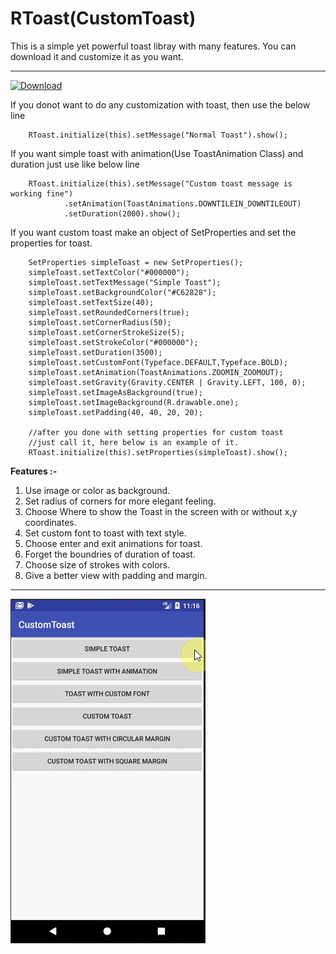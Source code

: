 # RToast(CustomToast)
This is a simple yet powerful toast libray with many features. You can download it and customize it as you want.

---------------------------------------------------------------------------------------------------------------------------------

[ ![Download](https://api.bintray.com/packages/techphant/RToast/RToast/images/download.svg) ](https://bintray.com/techphant/RToast/RToast/_latestVersion)

If you donot want to do any customization with toast, then use the below line

        RToast.initialize(this).setMessage("Normal Toast").show();
        
        
If you want simple toast with animation(Use ToastAnimation Class) and duration just use like below line

        RToast.initialize(this).setMessage("Custom toast message is working fine")
                .setAnimation(ToastAnimations.DOWNTILEIN_DOWNTILEOUT)
                .setDuration(2000).show();
                
                
If you want custom toast make an object of SetProperties and set the properties for toast.

        SetProperties simpleToast = new SetProperties();
        simpleToast.setTextColor("#000000");
        simpleToast.setTextMessage("Simple Toast");
        simpleToast.setBackgroundColor("#C62828");
        simpleToast.setTextSize(40);
        simpleToast.setRoundedCorners(true);
        simpleToast.setCornerRadius(50);
        simpleToast.setCornerStrokeSize(5);
        simpleToast.setStrokeColor("#000000");
        simpleToast.setDuration(3500);
        simpleToast.setCustomFont(Typeface.DEFAULT,Typeface.BOLD);
        simpleToast.setAnimation(ToastAnimations.ZOOMIN_ZOOMOUT);
        simpleToast.setGravity(Gravity.CENTER | Gravity.LEFT, 100, 0);
        simpleToast.setImageAsBackground(true);
        simpleToast.setImageBackground(R.drawable.one);
        simpleToast.setPadding(40, 40, 20, 20);

        //after you done with setting properties for custom toast
        //just call it, here below is an example of it.
        RToast.initialize(this).setProperties(simpleToast).show();
        
 
 <b>Features :-</b>  
  1. Use image or color as background.<br> 
  2. Set radius of corners for more elegant feeling.<br> 
  3. Choose Where to show the Toast in the screen with or without x,y coordinates.<br>
  4. Set custom font to toast with text style.<br>
  5. Choose enter and exit animations for toast.<br>
  6. Forget the boundries of duration of toast.<br> 
  7. Choose size of strokes with colors.<br> 
  8. Give a better view with padding and margin.<br> 
                
                
--------------------------------------------------------------------------------------------------------------------------------

<img src = "https://github.com/techphantcg/Custom_Toast/blob/master/Cus_Gif.gif">
